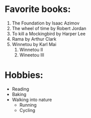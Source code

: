 # Favorite books:
1. The Foundation by Isaac Azimov
2. The wheel of time by Robert Jordan
3. To kill a Mockingbird by Harper Lee
4. Rama by Arthur Clark
5. Winnetou by Karl Mai
   1. Winnetou II
   2. Wineetou III

# Hobbies:
* Reading
* Baking
* Walking into nature
  * Running
  * Cycling
